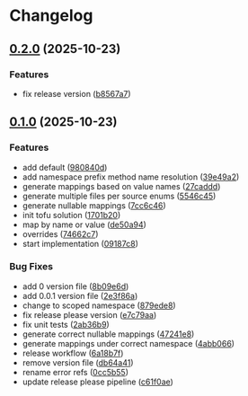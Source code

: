 # Changelog

## [0.2.0](https://github.com/danielpindur/dango/compare/Dango-v0.1.0...Dango-v0.2.0) (2025-10-23)


### Features

* fix release version ([b8567a7](https://github.com/danielpindur/dango/commit/b8567a7c238a6b316ffd3d85c09e84db0fc7604d))

## [0.1.0](https://github.com/danielpindur/dango/compare/Dango-v0.0.1...Dango-v0.1.0) (2025-10-23)


### Features

* add default ([980840d](https://github.com/danielpindur/dango/commit/980840dfa1b3bfa2dd8596b2ae38bc15f7cec5bf))
* add namespace prefix method name resolution ([39e49a2](https://github.com/danielpindur/dango/commit/39e49a21b13085c7a5f6566e3c1bbe44623fb7ea))
* generate mappings based on value names ([27caddd](https://github.com/danielpindur/dango/commit/27caddd161b5a0d46ca88c1b5486b602330e7c94))
* generate multiple files per source enums ([5546c45](https://github.com/danielpindur/dango/commit/5546c454eb661224fc7c18bab78e2c019ec3e16e))
* generate nullable mappings ([7cc6c46](https://github.com/danielpindur/dango/commit/7cc6c464e806a71e123d6bb482810776a78e192f))
* init tofu solution ([1701b20](https://github.com/danielpindur/dango/commit/1701b2051f25009f7f0ad76f01fbb7e5e6eae2af))
* map by name or value ([de50a94](https://github.com/danielpindur/dango/commit/de50a94ea60b9f44adddde6b84fe614f8266a2dd))
* overrides ([74662c7](https://github.com/danielpindur/dango/commit/74662c7fbba9d7d5f867ee1c9c6de589b11e875f))
* start implementation ([09187c8](https://github.com/danielpindur/dango/commit/09187c85bdaf073b508e6025d2593836a200ba3f))


### Bug Fixes

* add 0  version file ([8b09e6d](https://github.com/danielpindur/dango/commit/8b09e6d63010d144e7d6e3b2f21a908803cf4bbc))
* add 0.0.1  version file ([2e3f86a](https://github.com/danielpindur/dango/commit/2e3f86a98ce7d428920f336c51dd4d24b65f65fa))
* change to scoped namespace ([879ede8](https://github.com/danielpindur/dango/commit/879ede89b3670cdfe045cf28b918ba7374448c88))
* fix release please version ([e7c79aa](https://github.com/danielpindur/dango/commit/e7c79aa6935aa87647d43a00007a26d85bbbce26))
* fix unit tests ([2ab36b9](https://github.com/danielpindur/dango/commit/2ab36b9b891ca7563a992ef5f6c6b13cfad483e4))
* generate correct nullable mappings ([47241e8](https://github.com/danielpindur/dango/commit/47241e829a1e6bfaa121b96d9f51bef99478648a))
* generate mappings under correct namespace ([4abb066](https://github.com/danielpindur/dango/commit/4abb066be767c6d8159a4865189b4e68ef0c748d))
* release workflow ([6a18b7f](https://github.com/danielpindur/dango/commit/6a18b7f9a1a7d7218d81d90fb1d867a5b8db6ce7))
* remove version file ([db64a41](https://github.com/danielpindur/dango/commit/db64a4160fd64745ea40723d4e3c4bb89d5247dc))
* rename error refs ([0cc5b55](https://github.com/danielpindur/dango/commit/0cc5b558578003238fc1b7cb4296e22d08e81d0d))
* update release please pipeline ([c61f0ae](https://github.com/danielpindur/dango/commit/c61f0ae7fc3b9e9e15aae25ffae3e3f7e3fbff9a))
